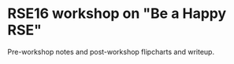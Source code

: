 # RSE16 workshop on "Be a Happy RSE"

Pre-workshop notes and post-workshop flipcharts and writeup. 
